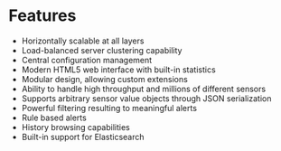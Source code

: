 # Features

* Horizontally scalable at all layers
* Load-balanced server clustering capability
* Central configuration management
* Modern HTML5 web interface with built-in statistics
* Modular design, allowing custom extensions
* Ability to handle high throughput and millions of different sensors
* Supports arbitrary sensor value objects through JSON serialization
* Powerful filtering resulting to meaningful alerts
* Rule based alerts
* History browsing capabilities
* Built-in support for Elasticsearch
